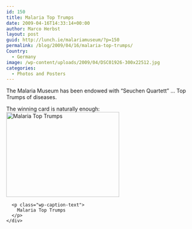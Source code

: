 ```yaml
---
id: 150
title: Malaria Top Trumps
date: 2009-04-16T14:33:14+00:00
author: Marco Herbst
layout: post
guid: http://lunch.ie/malariamuseum/?p=150
permalink: /blog/2009/04/16/malaria-top-trumps/
Country:
  - Germany
image: /wp-content/uploads/2009/04/DSC01926-300x22512.jpg
categories:
  - Photos and Posters
---
```

The Malaria Museum has been endowed with &#8220;Seuchen Quartett&#8221; &#8230; Top Trumps of diseases.

<div dir="ltr">
  <div>
    The winning card is naturally enough:
  </div>
  
  <div>
    <div id="attachment_268" style="width: 310px" class="wp-caption alignnone">
      <a href="http://www.malariamuseum.de/wp-content/uploads/2009/04/DSC01926.jpg"><img class="size-medium wp-image-268" title="Malaria Top Trumps" alt="Malaria Top Trumps" src="http://www.malariamuseum.de/wp-content/uploads/2009/04/DSC01926-300x225.jpg" width="300" height="225" /></a>
      
      <p class="wp-caption-text">
        Malaria Top Trumps
      </p>
    </div>
  </div>
</div>